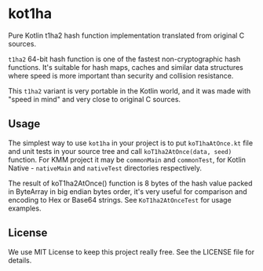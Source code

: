 # kot1ha

Pure Kotlin t1ha2 hash function implementation translated from original C sources.

`t1ha2` 64-bit hash function is one of the fastest non-cryptographic hash functions. It's suitable for hash maps, caches and
similar data structures where speed is more important than security and collision resistance.

This `t1ha2` variant is very portable in the Kotlin world,
and it was made with "speed in mind" and very close to original C sources.

## Usage

The simplest way to use `kot1ha` in your project is to put `koT1haAtOnce.kt` file and unit tests in your source tree
and call `koT1ha2AtOnce(data, seed)` function. For KMM project it may be `commonMain` and `commonTest`, for Kotlin Native - 
`nativeMain` and `nativeTest` directories respectively.

The result of koT1ha2AtOnce() function is 8 bytes of the hash value packed in ByteArray in big endian bytes order,
it's very useful for comparison and encoding to Hex or Base64 strings.
See `KoT1ha2AtOnceTest` for usage examples. 

## License

We use MIT License to keep this project really free. See the LICENSE file for details.
